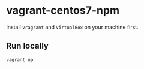 # vagrant-centos7-npm
Install `vragrant` and `VirtualBox` on your machine first.

## Run locally
```
vagrant up
```
